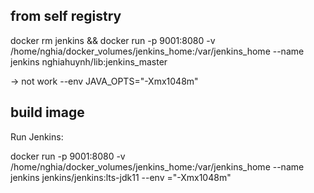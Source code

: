 ## from self registry
docker rm jenkins && docker run -p 9001:8080 -v /home/nghia/docker_volumes/jenkins_home:/var/jenkins_home --name jenkins nghiahuynh/lib:jenkins_master

-> not work --env JAVA_OPTS="-Xmx1048m"

## build image
Run Jenkins:

docker run -p 9001:8080 -v /home/nghia/docker_volumes/jenkins_home:/var/jenkins_home --name jenkins jenkins/jenkins:lts-jdk11 --env ="-Xmx1048m"